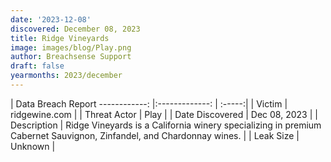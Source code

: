 ```yaml
---
date: '2023-12-08'
discovered: December 08, 2023
title: Ridge Vineyards
image: images/blog/Play.png
author: Breachsense Support
draft: false
yearmonths: 2023/december
---
```



| Data Breach Report
------------:     |:-------------:    | :-----:|
| Victim      | ridgewine.com      | 
| Threat Actor      | Play      | 
| Date Discovered      | Dec 08, 2023      | 
| Description      | Ridge Vineyards is a California winery specializing in premium Cabernet Sauvignon, Zinfandel, and Chardonnay wines.      | 
| Leak Size      | Unknown      | 

